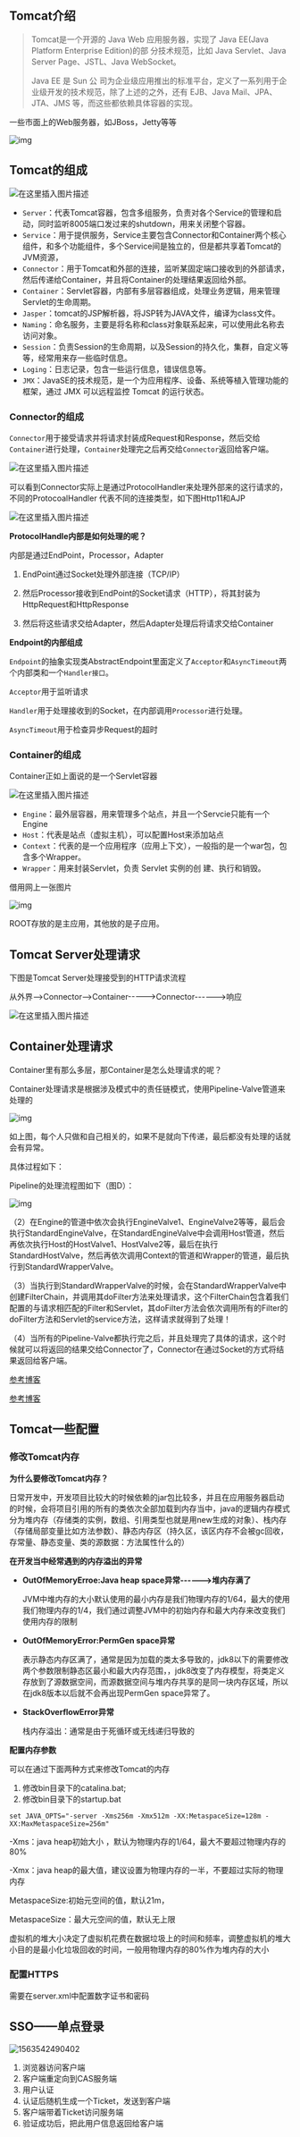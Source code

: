 ## Tomcat介绍

> Tomcat是一个开源的 Java Web 应用服务器，实现了 Java EE(Java Platform Enterprise Edition)的部 分技术规范，比如 Java Servlet、Java Server Page、JSTL、Java WebSocket。
>
> Java EE 是 Sun 公 司为企业级应用推出的标准平台，定义了一系列用于企业级开发的技术规范，除了上述的之外，还有 EJB、Java Mail、JPA、JTA、JMS 等，而这些都依赖具体容器的实现。

一些市面上的Web服务器，如JBoss，Jetty等等

![img](https://upload-images.jianshu.io/upload_images/10649427-08b59b78625b3476.jpeg?imageMogr2/auto-orient/)

## Tomcat的组成

![在这里插入图片描述](https://img-blog.csdnimg.cn/20190719140036155.png?x-oss-process=image/watermark,type_ZmFuZ3poZW5naGVpdGk,shadow_10,text_aHR0cHM6Ly9ibG9nLmNzZG4ubmV0L3FxXzQyNjA1OTY4,size_16,color_FFFFFF,t_70)

* `Server`：代表Tomcat容器，包含多组服务，负责对各个Service的管理和启动，同时监听8005端口发过来的shutdown，用来关闭整个容器。
* `Service`：用于提供服务，Service主要包含Connector和Container两个核心组件，和多个功能组件，多个Service间是独立的，但是都共享着Tomcat的JVM资源，
* `Connector`：用于Tomcat和外部的连接，监听某固定端口接收到的外部请求，然后传递给Container，并且将Container的处理结果返回给外部。
* `Container`：Servlet容器，内部有多层容器组成，处理业务逻辑，用来管理Servlet的生命周期。
* `Jasper`：tomcat的JSP解析器，将JSP转为JAVA文件，编译为class文件。
* `Naming`：命名服务，主要是将名称和class对象联系起来，可以使用此名称去访问对象。
* `Session`：负责Session的生命周期，以及Session的持久化，集群，自定义等等，经常用来存一些临时信息。
* `Loging`：日志记录，包含一些运行信息，错误信息等。
* `JMX`：JavaSE的技术规范，是一个为应用程序、设备、系统等植入管理功能的框架，通过 JMX 可以远程监控 Tomcat 的运行状态。

### Connector的组成

`Connector`用于接受请求并将请求封装成Request和Response，然后交给`Container`进行处理，`Container`处理完之后再交给`Connector`返回给客户端。

![在这里插入图片描述](https://img-blog.csdnimg.cn/20190719172812765.png?x-oss-process=image/watermark,type_ZmFuZ3poZW5naGVpdGk,shadow_10,text_aHR0cHM6Ly9ibG9nLmNzZG4ubmV0L3FxXzQyNjA1OTY4,size_16,color_FFFFFF,t_70)

可以看到Connector实际上是通过ProtocolHandler来处理外部来的这行请求的，不同的ProtocoalHandler 代表不同的连接类型，如下图Http11和AJP

![在这里插入图片描述](https://img-blog.csdnimg.cn/20190719174418627.png?x-oss-process=image/watermark,type_ZmFuZ3poZW5naGVpdGk,shadow_10,text_aHR0cHM6Ly9ibG9nLmNzZG4ubmV0L3FxXzQyNjA1OTY4,size_16,color_FFFFFF,t_70)

**ProtocolHandle内部是如何处理的呢？**

内部是通过EndPoint，Processor，Adapter

1. EndPoint通过Socket处理外部连接（TCP/IP）
2. 然后Processor接收到EndPoint的Socket请求（HTTP），将其封装为HttpRequest和HttpResponse

3. 然后将这些请求交给Adapter，然后Adapter处理后将请求交给Container

**Endpoint的内部组成**

`Endpoint`的抽象实现类AbstractEndpoint里面定义了`Acceptor`和`AsyncTimeout`两个内部类和一个`Handler接口`。

`Acceptor`用于监听请求

`Handler`用于处理接收到的Socket，在内部调用`Processor`进行处理。

`AsyncTimeout`用于检查异步Request的超时

### Container的组成

Container正如上面说的是一个Servlet容器

![在这里插入图片描述](https://img-blog.csdnimg.cn/20190719140146435.png?x-oss-process=image/watermark,type_ZmFuZ3poZW5naGVpdGk,shadow_10,text_aHR0cHM6Ly9ibG9nLmNzZG4ubmV0L3FxXzQyNjA1OTY4,size_16,color_FFFFFF,t_70)

* `Engine`：最外层容器，用来管理多个站点，并且一个Servcie只能有一个Engine
* `Host`：代表是站点（虚拟主机），可以配置Host来添加站点
* `Context`：代表的是一个应用程序（应用上下文），一般指的是一个war包，包含多个Wrapper。
* `Wrapper`：用来封装Servlet，负责 Servlet 实例的创 建、执行和销毁。



借用网上一张图片

![img](https://mmbiz.qpic.cn/mmbiz_png/UtWdDgynLdZlz44rysyrVpFqrW1Yc0eVzG6ScAiaicp62YI1Co6lOgyNVslAibJc7IHNibVib1S4K06D7bmq10icho8A/640?tp=webp&wxfrom=5&wx_lazy=1&wx_co=1)

ROOT存放的是主应用，其他放的是子应用。

## Tomcat  Server处理请求

下图是Tomcat Server处理接受到的HTTP请求流程

从外界——>Connector——>Container----->Connector------>响应

![在这里插入图片描述](https://img-blog.csdnimg.cn/20190719141533127.png?x-oss-process=image/watermark,type_ZmFuZ3poZW5naGVpdGk,shadow_10,text_aHR0cHM6Ly9ibG9nLmNzZG4ubmV0L3FxXzQyNjA1OTY4,size_16,color_FFFFFF,t_70)
	



## Container处理请求

Container里有那么多层，那Container是怎么处理请求的呢？

Container处理请求是根据涉及模式中的责任链模式，使用Pipeline-Valve管道来处理的

![img](https://img-blog.csdn.net/20180518194127860?watermark/2/text/aHR0cHM6Ly9ibG9nLmNzZG4ubmV0L2pzajEzMjYzNjkwOTE4/font/5a6L5L2T/fontsize/400/fill/I0JBQkFCMA==/dissolve/70)

如上图，每个人只做和自己相关的，如果不是就向下传递，最后都没有处理的话就会有异常。

具体过程如下：

Pipeline的处理流程图如下（图D）：

![img](https://img-blog.csdn.net/20180518194138321?watermark/2/text/aHR0cHM6Ly9ibG9nLmNzZG4ubmV0L2pzajEzMjYzNjkwOTE4/font/5a6L5L2T/fontsize/400/fill/I0JBQkFCMA==/dissolve/70)

（2）在Engine的管道中依次会执行EngineValve1、EngineValve2等等，最后会执行StandardEngineValve，在StandardEngineValve中会调用Host管道，然后再依次执行Host的HostValve1、HostValve2等，最后在执行StandardHostValve，然后再依次调用Context的管道和Wrapper的管道，最后执行到StandardWrapperValve。

（3）当执行到StandardWrapperValve的时候，会在StandardWrapperValve中创建FilterChain，并调用其doFilter方法来处理请求，这个FilterChain包含着我们配置的与请求相匹配的Filter和Servlet，其doFilter方法会依次调用所有的Filter的doFilter方法和Servlet的service方法，这样请求就得到了处理！

（4）当所有的Pipeline-Valve都执行完之后，并且处理完了具体的请求，这个时候就可以将返回的结果交给Connector了，Connector在通过Socket的方式将结果返回给客户端。



[参考博客](https://blog.csdn.net/jsj13263690918/article/details/80368757)

[参考博客](https://www.jianshu.com/p/3059328cd661)

## Tomcat一些配置

### 修改Tomcat内存

**为什么要修改Tomcat内存？**

日常开发中，开发项目比较大的时候依赖的jar包比较多，并且在应用服务器启动的时候，会将项目引用的所有的类依次全部加载到内存当中，java的逻辑内存模式分为堆内存（存储类的实例，数组、引用类型也就是用new生成的对象）、栈内存（存储局部变量比如方法参数）、静态内存区（持久区，该区内存不会被gc回收，存常量、静态变量、类的源数据：方法属性什么的）

**在开发当中经常遇到的内存溢出的异常**

- **OutOfMemoryErroe:Java heap space异常------>堆内存满了**

  JVM中堆内存的大小默认使用的最小内存是我们物理内存的1/64，最大的使用我们物理内存的1/4，我们通过调整JVM中的初始内存和最大内存来改变我们使用内存的限制

- **OutOfMemoryError:PermGen space异常**

  表示静态内存区满了，通常是因为加载的类太多导致的，jdk8以下的需要修改两个参数限制静态区最小和最大内存范围，，jdk8改变了内存模型，将类定义存放到了源数据空间，而源数据空间与堆内存共享的是同一块内存区域，所以在jdk8版本以后就不会再出现PermGen space异常了。

- **StackOverflowError异常**

  栈内存溢出：通常是由于死循环或无线递归导致的

  

**配置内存参数**

可以在通过下面两种方式来修改Tomcat的内存

1. 修改bin目录下的catalina.bat;
2. 修改bin目录下的startup.bat

```JVM
set JAVA_OPTS="-server -Xms256m -Xmx512m -XX:MetaspaceSize=128m -XX:MaxMetaspaceSize=256m"
```

-Xms：java heap初始大小 ，默认为物理内存的1/64，最大不要超过物理内存的80%

-Xmx：java heap的最大值，建议设置为物理内存的一半，不要超过实际的物理内存

MetaspaceSize:初始元空间的值，默认21m，

MetaspaceSize：最大元空间的值，默认无上限

虚拟机的堆大小决定了虚拟机花费在数据垃圾上的时间和频率，调整虚拟机的堆大小目的是最小化垃圾回收的时间，一般用物理内存的80%作为堆内存的大小

### 配置HTTPS

需要在server.xml中配置数字证书和密码

## SSO——单点登录

![1563542490402](C:\Users\weiao\AppData\Roaming\Typora\typora-user-images\1563542490402.png)

1. 浏览器访问客户端
2. 客户端重定向到CAS服务端
3. 用户认证
4. 认证后随机生成一个Ticket，发送到客户端
5. 客户端带着Ticket访问服务端
6. 验证成功后，把此用户信息返回给客户端

